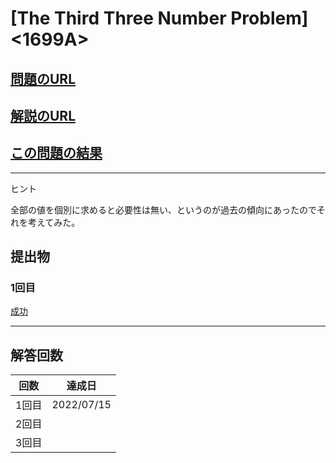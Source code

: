 # \[The Third Three Number Problem\]\<1699A\>

## [問題のURL](https://codeforces.com/problemset/problem/1699/A)

## [解説のURL](https://codeforces.com/blog/entry/104088)

## [この問題の結果](https://codeforces.com/contest/1699/status/A)

<!---- 「問題の結果の見方」
 PROBLEMS→問題番号一覧→回答者数→accepted＋言語をセレクトする 
 ---->

-----
ヒント

全部の値を個別に求めると必要性は無い、というのが過去の傾向にあったのでそれを考えてみた。

## 提出物

### 1回目

[成功](https://codeforces.com/problemset/submission/1699/164244692)

-----
## 解答回数

|回数|達成日|
|---|-----|
|1回目|2022/07/15|
|2回目||
|3回目||